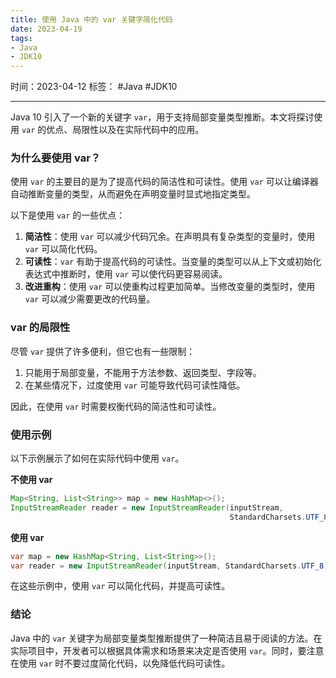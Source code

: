 ```yaml
---
title: 使用 Java 中的 var 关键字简化代码
date: 2023-04-19
tags: 
- Java 
- JDK10
---
```


时间：2023-04-12
标签： #Java #JDK10

--- 

Java 10 引入了一个新的关键字 `var`，用于支持局部变量类型推断。本文将探讨使用 `var` 的优点、局限性以及在实际代码中的应用。

### 为什么要使用 var？

使用 `var` 的主要目的是为了提高代码的简洁性和可读性。使用 `var` 可以让编译器自动推断变量的类型，从而避免在声明变量时显式地指定类型。

以下是使用 `var` 的一些优点：

1.  **简洁性**：使用 `var` 可以减少代码冗余。在声明具有复杂类型的变量时，使用 `var` 可以简化代码。
2.  **可读性**：`var` 有助于提高代码的可读性。当变量的类型可以从上下文或初始化表达式中推断时，使用 `var` 可以使代码更容易阅读。
3.  **改进重构**：使用 `var` 可以使重构过程更加简单。当修改变量的类型时，使用 `var` 可以减少需要更改的代码量。

### var 的局限性

尽管 `var` 提供了许多便利，但它也有一些限制：

1.  只能用于局部变量，不能用于方法参数、返回类型、字段等。
2.  在某些情况下，过度使用 `var` 可能导致代码可读性降低。

因此，在使用 `var` 时需要权衡代码的简洁性和可读性。

### 使用示例

以下示例展示了如何在实际代码中使用 `var`。

**不使用 var**

```java
Map<String, List<String>> map = new HashMap<>(); 
InputStreamReader reader = new InputStreamReader(inputStream,
												 StandardCharsets.UTF_8);
```

**使用 var**

```java
var map = new HashMap<String, List<String>>();
var reader = new InputStreamReader(inputStream, StandardCharsets.UTF_8);
```

在这些示例中，使用 `var` 可以简化代码，并提高可读性。

### 结论

Java 中的 `var` 关键字为局部变量类型推断提供了一种简洁且易于阅读的方法。在实际项目中，开发者可以根据具体需求和场景来决定是否使用 `var`。同时，要注意在使用 `var` 时不要过度简化代码，以免降低代码可读性。